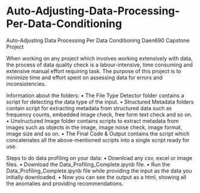 # Auto-Adjusting-Data-Processing-Per-Data-Conditioning
Auto-Adjusting Data Processing Per Data Conditioning Daen690 Capstone Project

When working on any project which involves working extensively with data, the process of data quality check is a labour-intensive, time consuming and extensive manual effort requiring task. The purpose of this project is to minimize time and effort spent on assessing data for errors and inconsistencies.


Information about the folders:
• The File Type Detector folder contains a script for detecting the data type of the input.
• Structured Metadata folders contain script for extracting metadata from structured data such as frequency counts, embedded image check, free form text check and so on.
• Unstructured Image folder contains scripts to extract metadata from images such as objects in the image, image noise check, image format, image size and so on.
• The Final Code & Output contains the script which concatenates all the above-mentioned scripts into a single script ready for use.


Steps to do data profiling on your data:
• Download any csv, excel or image files.
• Download the Data_Profiling_Complete.ipynb file.
• Run the Data_Profiling_Complete.ipynb file while providing the input as the data you initially downloaded.
• Now you can see the output as a html, showing all the anomalies and providing recommendations.
